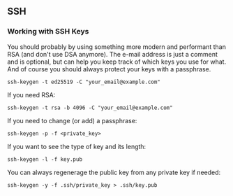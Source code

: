 ## SSH

### Working with SSH Keys

You should probably by using something more modern and performant than RSA (and don't use DSA
anymore).  The e-mail address is just a comment and is optional, but can help you keep track of
which keys you use for what.  And of course you should always protect your keys with a passphrase.

`ssh-keygen -t ed25519 -C "your_email@example.com"`

If you need RSA:

`ssh-keygen -t rsa -b 4096 -C "your_email@example.com"`

If you need to change (or add) a passphrase:

`ssh-keygen -p -f <private_key>`

If you want to see the type of key and its length:

`ssh-keygen -l -f key.pub`

You can always regenerage the public key from any private key if needed:

`ssh-keygen -y -f .ssh/private_key > .ssh/key.pub`
